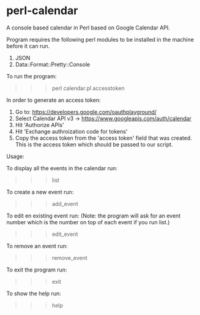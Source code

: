 perl-calendar
=============

A console based calendar in Perl based on Google Calendar API.

Program requires the following perl modules to be installed in the machine before it can run.

1. JSON
2. Data::Format::Pretty::Console

To run the program:
>>> perl calendar.pl accesstoken

In order to generate an access token:

1. Go to: https://developers.google.com/oauthplayground/
2. Select Calendar API v3 -> https://www.googleapis.com/auth/calendar
3. Hit 'Authorize APIs'
4. Hit 'Exchange authroization code for tokens'
5. Copy the access token from the 'access token' field that was created.  This is the access token which should be passed to our script.

Usage:

To display all the events in the calendar run:
>>> list 

To create a new event run:
>>> add_event

To edit en existing event run: (Note: the program will ask for an event number which is the number on top of each event if you run list.)
>>> edit_event 

To remove an event run:
>>> remove_event

To exit the program run:
>>> exit

To show the help run:
>>> help
